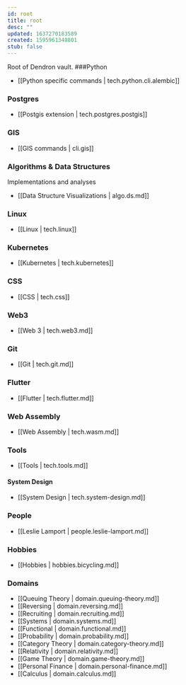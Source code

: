 ```yaml
---
id: root
title: root
desc: ""
updated: 1637270183589
created: 1595961348801
stub: false
---
```


Root of Dendron vault.
###Python

- [[Python specific commands | tech.python.cli.alembic]]

### Postgres

- [[Postgis extension | tech.postgres.postgis]]

### GIS

- [[GIS commands | cli.gis]]

### Algorithms & Data Structures

Implementations and analyses

- [[Data Structure Visualizations | algo.ds.md]]

### Linux

- [[Linux | tech.linux]]

### Kubernetes

- [[Kubernetes | tech.kubernetes]]

### CSS

- [[CSS | tech.css]]

### Web3

- [[Web 3 | tech.web3.md]]

### Git

- [[Git | tech.git.md]]

### Flutter

- [[Flutter | tech.flutter.md]]

### Web Assembly

- [[Web Assembly | tech.wasm.md]]

### Tools

- [[Tools | tech.tools.md]]

#### System Design

- [[System Design | tech.system-design.md]]

### People

- [[Leslie Lamport | people.leslie-lamport.md]]

### Hobbies

- [[Hobbies | hobbies.bicycling.md]]

### Domains

- [[Queuing Theory | domain.queuing-theory.md]]
- [[Reversing | domain.reversing.md]]
- [[Recruiting | domain.recruiting.md]]
- [[Systems | domain.systems.md]]
- [[Functional | domain.functional.md]]
- [[Probability |  domain.probability.md]]
- [[Category Theory | domain.category-theory.md]]
- [[Relativity | domain.relativity.md]]
- [[Game Theory | domain.game-theory.md]]
- [[Personal Finance | domain.personal-finance.md]]
- [[Calculus | domain.calculus.md]]
